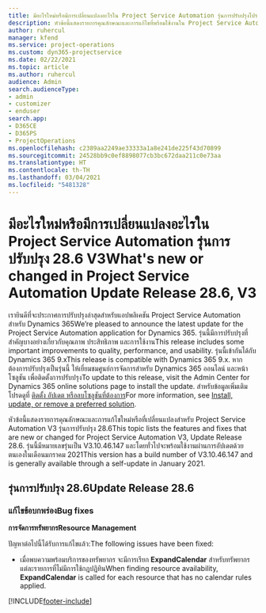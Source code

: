 ```yaml
---
title: มีอะไรใหม่หรือมีการเปลี่ยนแปลงอะไรใน Project Service Automation รุ่นการปรับปรุงโปรแกรมแก้ไขด่วน 28.6 V3
description: หัวข้อนี้แสดงรายการคุณลักษณะและการแก้ไขที่พร้อมใช้งานใน Project Service Automation รุ่นการปรับปรุงโปรแกรมแก้ไขด่วน 28.6 V3
author: ruhercul
manager: kfend
ms.service: project-operations
ms.custom: dyn365-projectservice
ms.date: 02/22/2021
ms.topic: article
ms.author: ruhercul
audience: Admin
search.audienceType:
- admin
- customizer
- enduser
search.app:
- D365CE
- D365PS
- ProjectOperations
ms.openlocfilehash: c2389aa2249ae33333a1a8e241de225f43d70899
ms.sourcegitcommit: 24528bb9c0ef8898077cb3bc672daa211c0e73aa
ms.translationtype: HT
ms.contentlocale: th-TH
ms.lasthandoff: 03/04/2021
ms.locfileid: "5481328"
---
```

# <a name="whats-new-or-changed-in-project-service-automation-update-release-286-v3"></a><span data-ttu-id="2981f-103">มีอะไรใหม่หรือมีการเปลี่ยนแปลงอะไรใน Project Service Automation รุ่นการปรับปรุง 28.6 V3</span><span class="sxs-lookup"><span data-stu-id="2981f-103">What's new or changed in Project Service Automation Update Release 28.6, V3</span></span>

<span data-ttu-id="2981f-104">เรายินดีที่จะประกาศการปรับปรุงล่าสุดสำหรับแอปพลิเคชัน Project Service Automation สำหรับ Dynamics 365</span><span class="sxs-lookup"><span data-stu-id="2981f-104">We’re pleased to announce the latest update for the Project Service Automation application for Dynamics 365.</span></span> <span data-ttu-id="2981f-105">รุ่นนี้มีการปรับปรุงที่สำคัญบางอย่างเกี่ยวกับคุณภาพ ประสิทธิภาพ และการใช้งาน</span><span class="sxs-lookup"><span data-stu-id="2981f-105">This release includes some important improvements to quality, performance, and usability.</span></span> <span data-ttu-id="2981f-106">รุ่นนี้เข้ากันได้กับ Dynamics 365 9.x</span><span class="sxs-lookup"><span data-stu-id="2981f-106">This release is compatible with Dynamics 365 9.x.</span></span> <span data-ttu-id="2981f-107">หากต้องการปรับปรุงเป็นรุ่นนี้ ให้เยี่ยมชมศูนย์การจัดการสำหรับ Dynamics 365 ออนไลน์ และหน้าโซลูชัน เพื่อติดตั้งการปรับปรุง</span><span class="sxs-lookup"><span data-stu-id="2981f-107">To update to this release, visit the Admin Center for Dynamics 365 online solutions page to install the update.</span></span> <span data-ttu-id="2981f-108">สำหรับข้อมูลเพิ่มเติม โปรดดูที่ [ติดตั้ง อัปเดต หรือลบโซลูชันที่ต้องการ](https://docs.microsoft.com/power-platform/admin/install-remove-preferred-solution)</span><span class="sxs-lookup"><span data-stu-id="2981f-108">For more information, see [Install, update, or remove a preferred solution](https://docs.microsoft.com/power-platform/admin/install-remove-preferred-solution).</span></span>

<span data-ttu-id="2981f-109">หัวข้อนี้แสดงรายการคุณลักษณะและการแก้ไขใหม่หรือที่เปลี่ยนแปลงสำหรับ Project Service Automation V3 รุ่นการปรับปรุง 28.6</span><span class="sxs-lookup"><span data-stu-id="2981f-109">This topic lists the features and fixes that are new or changed for Project Service Automation V3, Update Release 28.6.</span></span> <span data-ttu-id="2981f-110">รุ่นนี้มีหมายเลขรุ่นเป็น V3.10.46.147 และโดยทั่วไปจะพร้อมใช้งานผ่านการอัปเดตด้วยตนเองในเดือนมกราคม 2021</span><span class="sxs-lookup"><span data-stu-id="2981f-110">This version has a build number of V3.10.46.147 and is generally available through a self-update in January 2021.</span></span>

## <a name="update-release-286"></a><span data-ttu-id="2981f-111">รุ่นการปรับปรุง 28.6</span><span class="sxs-lookup"><span data-stu-id="2981f-111">Update Release 28.6</span></span>

### <a name="bug-fixes"></a><span data-ttu-id="2981f-112">แก้ไขข้อบกพร่อง</span><span class="sxs-lookup"><span data-stu-id="2981f-112">Bug fixes</span></span>


<span data-ttu-id="2981f-113">**การจัดการทรัพยากร**</span><span class="sxs-lookup"><span data-stu-id="2981f-113">**Resource Management**</span></span>

<span data-ttu-id="2981f-114">ปัญหาต่อไปนี้ได้รับการแก้ไขแล้ว:</span><span class="sxs-lookup"><span data-stu-id="2981f-114">The following issues have been fixed:</span></span>

- <span data-ttu-id="2981f-115">เมื่อพบความพร้อมบริการของทรัพยากร จะมีการเรียก **ExpandCalendar** สำหรับทรัพยากรแต่ละรายการที่ไม่มีการใช้กฎปฏิทิน</span><span class="sxs-lookup"><span data-stu-id="2981f-115">When finding resource availability, **ExpandCalendar** is called for each resource that has no calendar rules applied.</span></span>


[!INCLUDE[footer-include](../includes/footer-banner.md)]
